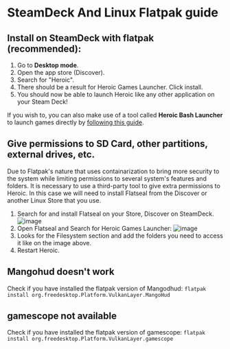 # SteamDeck And Linux Flatpak guide

## Install on SteamDeck with flatpak (recommended):
1) Go to **Desktop mode**.
2) Open the app store (Discover).
3) Search for "Heroic".
4) There should be a result for Heroic Games Launcher. Click install.
5) You should now be able to launch Heroic like any other application on your Steam Deck!

If you wish to, you can also make use of a tool called **Heroic Bash Launcher** to launch games directly by [following this guide](https://github.com/redromnon/HeroicBashLauncher/wiki/Steam-Deck-(Flatpak)-Guide).

## Give permissions to SD Card, other partitions, external drives, etc.

Due to Flatpak's nature that uses containarization to bring more security to the system while limiting permissions to several system's features and folders. It is necessary to use a third-party tool to give extra permissions to Heroic. In this case we will need to install Flatseal from the Discover or another Linux Store that you use.

1. Search for and install Flatseal on your Store, Discover on SteamDeck.
![image](https://user-images.githubusercontent.com/26871415/167460932-af7100b7-7a26-4e4e-8ca9-db1bb9d9d4fb.png)
2. Open Flatseal and Search for Heroic Games Launcher:
![image](https://user-images.githubusercontent.com/26871415/167461051-3b2f5cf7-c38e-4a63-bbdb-ce6c0302175f.png)
3. Looks for the Filesystem section and add the folders you need to access it like on the image above.
4. Restart Heroic.

## Mangohud doesn't work
Check if you have installed the flatpak version of Mangodhud: `flatpak install org.freedesktop.Platform.VulkanLayer.MangoHud`

## gamescope not available
Check if you have installed the flatpak version of gamescope: `flatpak install org.freedesktop.Platform.VulkanLayer.gamescope`